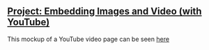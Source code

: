 ## [Project: Embedding Images and Video (with YouTube)](http://www.theodinproject.com/html5-and-css3/embedding-images-and-video?ref=lnav)

This mockup of a YouTube video page can be seen [here](https://htmlpreview.github.io/?https://github.com/cameronjkelley/the_odin_project/blob/master/html5_css3/youtube/index.html)
